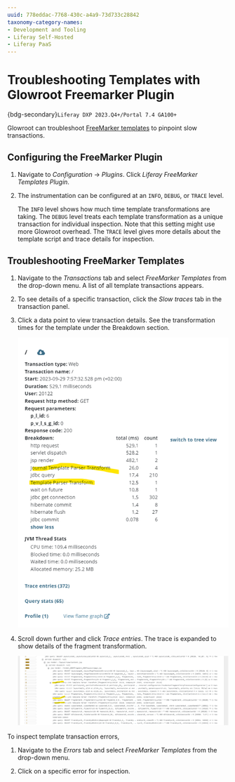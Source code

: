 ```yaml
---
uuid: 778eddac-7768-430c-a4a9-73d733c28842
taxonomy-category-names:
- Development and Tooling
- Liferay Self-Hosted
- Liferay PaaS
---
```


# Troubleshooting Templates with Glowroot Freemarker Plugin

{bdg-secondary}`Liferay DXP 2023.Q4+/Portal 7.4 GA100+`

Glowroot can troubleshoot [FreeMarker templates](../../site-building/displaying-content/using-information-templates.md) to pinpoint slow transactions.

## Configuring the FreeMarker Plugin

1. Navigate to _Configuration_ &rarr; _Plugins_. Click _Liferay FreeMarker Templates Plugin_.

1. The instrumentation can be configured at an `INFO`, `DEBUG`, or `TRACE` level.

   The `INFO` level shows how much time template transformations are taking. The `DEBUG` level treats each template transformation as a unique transaction for individual inspection. Note that this setting might use more Glowroot overhead. The `TRACE` level gives more details about the template script and trace details for inspection.

## Troubleshooting FreeMarker Templates

1. Navigate to the _Transactions_ tab and select _FreeMarker Templates_ from the drop-down menu. A list of all template transactions appears.

1. To see details of a specific transaction, click the _Slow traces_ tab in the transaction panel.

1. Click a data point to view transaction details. See the transformation times for the template under the Breakdown section.

   ![Click on the data point to see details about the transaction.](./troubleshooting-templates-with-glowroot-freemarker-plugin/images/01.png)

1. Scroll down further and click _Trace entries_. The trace is expanded to show details of the fragment transformation.

   ![The trace is expanded to show details of the fragment transformation.](./troubleshooting-templates-with-glowroot-freemarker-plugin/images/02.png)

To inspect template transaction errors,

1. Navigate to the _Errors_ tab and select _FreeMarker Templates_ from the drop-down menu.

1. Click on a specific error for inspection.

